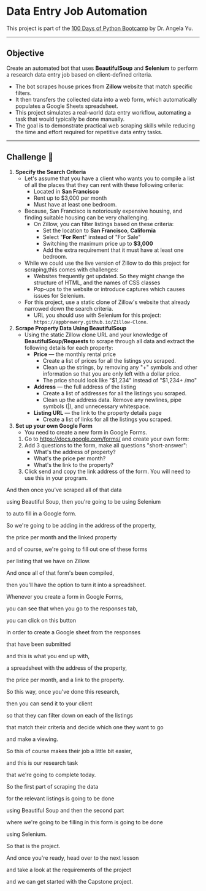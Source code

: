 # Data Entry Job Automation
This project is part of the [100 Days of Python Bootcamp](https://www.udemy.com/course/100-days-of-code/) by Dr. Angela Yu.

--- 

## Objective
Create an automated bot that uses **BeautifulSoup** and **Selenium** to perform a research data entry job based on client-defined criteria.
  - The bot scrapes house prices from **Zillow** website that match specific filters.
  - It then transfers the collected data into a web form, which automatically populates a Google Sheets spreadsheet.
  - This project simulates a real-world data entry workflow, automating a task that would typically be done manually.
  - The goal is to demonstrate practical web scraping skills while reducing the time and effort required for repetitive data entry tasks.

---

## Challenge 👺
1. **Specify the Search Criteria**
   - Let's assume that you have a client who wants you to compile a list of all the places that they can rent with these following criteria: 
     - Located in **San Francisco** 
     - Rent up to $3,000 per month
     - Must have at least one bedroom.
   - Because, San Francisco is notoriously expensive housing, and finding suitable housing can be very challenging.
     - On Zillow, you can filter listings based on these criteria:
       - Set the location to **San Francisco**, **California**
       - Select "**For Rent**" instead of "For Sale"
       - Switching the maximum price up to **$3,000**  
       - Add the extra requirement that it must have at least one bedroom.
   - While we could use the live version of Zillow to do this project for scraping,this comes with challenges:
     - Websites frequently get updated. So they might change the structure of HTML, and the names of CSS classes 
     - Pop-ups to the website or introduce captures  which causes issues for Selenium.
   - For this project, use a static clone of Zillow's website that already narrowed down the search criteria.
     - URL you should use with Selenium for this project: `https://appbrewery.github.io/Zillow-Clone`.
2. **Scrape Property Data Using BeautifulSoup**
   - Using the static Zillow clone URL and  your knowledge of **BeautifulSoup/Requests** to scrape through all data and extract the following details for each property:
     - **Price** — the monthly rental price
       - Create a list of prices for all the listings you scraped. 
       - Clean up the strings, by removing any "+" symbols and other information so that you are only left with a dollar price. 
       - The price should look like "$1,234" instead of "$1,234+ /mo"
     - **Address** — the full address of the listing
       - Create a list of addresses for all the listings you scraped.
       - Clean up the address data. Remove any newlines, pipe symbols (|), and unnecessary whitespace.
     - **Listing URL** — the link to the property details page
       - Create a list of links for all the listings you scraped.
3. **Set up your own Google Form**
   - You need to create a new form in Google Forms.
   1. Go to https://docs.google.com/forms/ and create your own form:
   2. Add 3 questions to the form, make all questions "short-answer":
      - What's the address of property?
      - What's the price per month?
      - What's the link to the property?
   3. Click send and copy the link address of the form. You will need to use this in your program.




And then once you've scraped all of that data

using Beautiful Soup, then you're going to be using Selenium

to auto fill in a Google form.

So we're going to be adding in the address of the property,

the price per month and the linked property

and of course, we're going to fill out one of these forms

per listing that we have on Zillow.

And once all of that form's been compiled,

then you'll have the option to turn it into a spreadsheet.

Whenever you create a form in Google Forms,

you can see that when you go to the responses tab,

you can click on this button

in order to create a Google sheet from the responses

that have been submitted

and this is what you end up with,

a spreadsheet with the address of the property,

the price per month, and a link to the property.

So this way, once you've done this research,

then you can send it to your client

so that they can filter down on each of the listings

that match their criteria and decide which one they want to go

and make a viewing.

So this of course makes their job a little bit easier,

and this is our research task

that we're going to complete today.

So the first part of scraping the data

for the relevant listings is going to be done

using Beautiful Soup and then the second part

where we're going to be filling in this form is going to be done

using Selenium.

So that is the project.

And once you're ready, head over to the next lesson

and take a look at the requirements of the project

and we can get started with the Capstone project.
